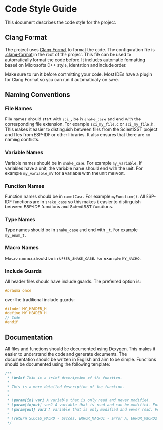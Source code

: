 # Code Style Guide

This document describes the code style for the project.

## Clang Format

The project uses [Clang Format](https://clang.llvm.org/docs/ClangFormat.html) to format the code. The configuration file
is [.clang-format](../.clang-format) in the root of the project. This file can be used to automatically format the code
before.
It includes automatic formatting based on Microsofts C++ style, identation and include order.

Make sure to run it before committing your code. Most IDEs have a plugin for Clang Format so you can run it
automatically on save.

## Naming Conventions

### File Names

File names should start with `sci_`, be in `snake_case` and end with the corresponding file extension. For
example `sci_my_file.c` or `sci_my_file.h`. This makes it easier to distinguish between files from the ScientISST
project and files from ESP-IDF or other libraries. It also ensures that there are no naming conflicts.

### Variable Names

Variable names should be in `snake_case`. For example `my_variable`. If variables have a unit, the variable name should
end with the unit. For example `my_variable_mV` for a variable with the unit milliVolt.

### Function Names

Function names should be in `camelCasr`. For example `myFunction()`. All ESP-IDF functions are in `snake_case` so this
makes it easier to distinguish between ESP-IDF functions and ScientISST functions.

### Type Names

Type names should be in `snake_case` and end with `_t`. For example `my_enum_t`.

### Macro Names

Macro names should be in `UPPER_SNAKE_CASE`. For example `MY_MACRO`.

### Include Guards

All header files should have include guards. The preferred option is:

```C
#pragma once
```

over the traditional include guards:

```C
#ifndef MY_HEADER_H
#define MY_HEADER_H
// Code
#endif
```

## Documentation

All files and functions should be documented using Doxygen. This makes it easier to understand the code and generate
documents. The documentation should be written in English and aim to be simple. Functions should be documented using the
following template:

```C
/**
 * \brief This is a brief description of the function.
 *
 * This is a more detailed description of the function.
 *
 *
 * \param[in] var1 A variable that is only read and never modified.
 * \param[in/out] var2 A variable that is read and can be modified. For example a pointer to a buffer that has to be previously allocated.
 * \param[out] var3 A variable that is only modified and never read. For example a pointer to a buffer that will be allocated inside the function.
 *
 * \return SUCCES_MACRO - Succes, ERROR_MACRO1 - Error A, ERROR_MACRO2 - Error B.
 */
```
